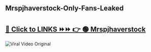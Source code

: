 
 ## Mrspjhaverstock-Only-Fans-Leaked

# <h2><a href="https://clipsfans.com/Mrspjhaverstock&ref=git">🔗 Click to LINKS ⏩⏩ 👉 🟢 Mrspjhaverstock </a></h2>

<a href="https://clipsfans.com/Mrspjhaverstock&ref=git" rel="nofollow" data-target="animated-image.originalLink"><img src="https://i.ibb.co.com/xMMVF88/686577567.gif" alt="Viral Video Original" style="max-width: 100%; display: inline-block;" data-target="animated-image.originalImage"></a>
